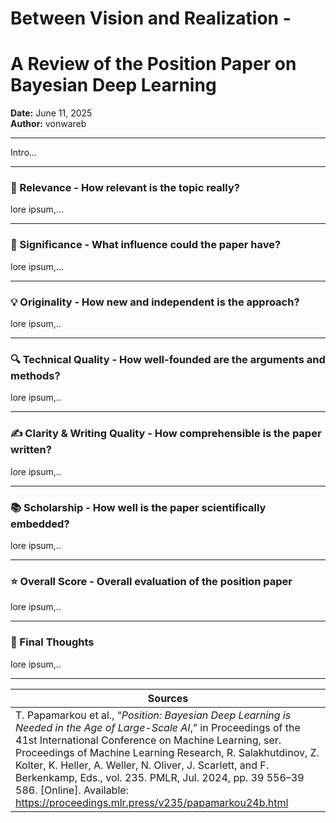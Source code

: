 # Between Vision and Realization - 
# A Review of the Position Paper on Bayesian Deep Learning

**Date:** June 11, 2025  
**Author:** vonwareb  


---

Intro...

---
### 🧭 Relevance - How relevant is the topic really?
lore ipsum,...

---

### 📣 Significance - What influence could the paper have?
lore ipsum,...


---

### 💡 Originality - How new and independent is the approach?
lore ipsum,..

---


### 🔍 Technical Quality - How well-founded are the arguments and methods?
lore ipsum,..

---

### ✍️ Clarity & Writing Quality - How comprehensible is the paper written?
lore ipsum,..

---


### 📚 Scholarship - How well is the paper scientifically embedded?
lore ipsum,..

---


### ⭐ Overall Score - Overall evaluation of the position paper
lore ipsum,..

---

### 🧠 Final Thoughts
lore ipsum,..


---

| Sources    |
|----------------|
| T. Papamarkou et al., “*Position: Bayesian Deep Learning is Needed in the Age of Large-Scale AI*,” in Proceedings of the 41st International Conference on Machine Learning, ser. Proceedings of Machine Learning Research, R. Salakhutdinov, Z. Kolter, K. Heller, A. Weller, N. Oliver, J. Scarlett, and F. Berkenkamp, Eds., vol. 235. PMLR, Jul. 2024, pp. 39 556–39 586. [Online]. Available: https://proceedings.mlr.press/v235/papamarkou24b.html  |
